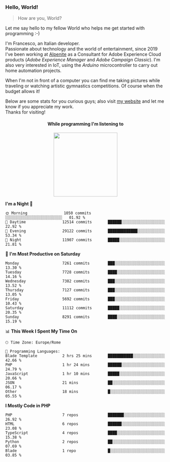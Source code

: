 ### Hello, World!

> How are you, World?

Let me say hello to my fellow World who helps me get started with programming :-)

I'm Francesco, an Italian developer.  
Passionate about technology and the world of entertainment, since 2019 I've been working at [Alpenite](https://www.alpenite.com) as a Consultant for Adobe Experience Cloud products (*Adobe Experience Manager* and *Adobe Campaign Classic*). I'm also very interested in IoT, using the *Arduino* microcontroller to carry out home automation projects.

When I'm not in front of a computer you can find me taking pictures while traveling or watching artistic gymnastics competitions. Of course when the budget allows it!

Below are some stats for you curious guys; also visit [my website](https://www.francescorega.eu) and let me know if you appreciate my work.  
Thanks for visiting!

<div align="center">
  <h4>While programming I'm listening to</h4>
  <a href="https://apps.francescorega.eu/now-playing/11147232609" target="_blank"><img src="https://apps.francescorega.eu/now-playing/11147232609" width="200"></a>
</div>

<!--START_SECTION:waka-->
**I'm a Night 🦉** 

```text
🌞 Morning                1050 commits        ░░░░░░░░░░░░░░░░░░░░░░░░░   01.92 % 
🌆 Daytime                12514 commits       ██████░░░░░░░░░░░░░░░░░░░   22.92 % 
🌃 Evening                29122 commits       █████████████░░░░░░░░░░░░   53.34 % 
🌙 Night                  11907 commits       █████░░░░░░░░░░░░░░░░░░░░   21.81 % 
```
📅 **I'm Most Productive on Saturday** 

```text
Monday                   7261 commits        ███░░░░░░░░░░░░░░░░░░░░░░   13.30 % 
Tuesday                  7728 commits        ████░░░░░░░░░░░░░░░░░░░░░   14.16 % 
Wednesday                7382 commits        ███░░░░░░░░░░░░░░░░░░░░░░   13.52 % 
Thursday                 7127 commits        ███░░░░░░░░░░░░░░░░░░░░░░   13.05 % 
Friday                   5692 commits        ███░░░░░░░░░░░░░░░░░░░░░░   10.43 % 
Saturday                 11112 commits       █████░░░░░░░░░░░░░░░░░░░░   20.35 % 
Sunday                   8291 commits        ████░░░░░░░░░░░░░░░░░░░░░   15.19 % 
```


📊 **This Week I Spent My Time On** 

```text
🕑︎ Time Zone: Europe/Rome

💬 Programming Languages: 
Blade Template           2 hrs 25 mins       ███████████░░░░░░░░░░░░░░   42.66 % 
PHP                      1 hr 24 mins        ██████░░░░░░░░░░░░░░░░░░░   24.79 % 
JavaScript               1 hr 10 mins        █████░░░░░░░░░░░░░░░░░░░░   20.66 % 
JSON                     21 mins             ██░░░░░░░░░░░░░░░░░░░░░░░   06.17 % 
Other                    18 mins             █░░░░░░░░░░░░░░░░░░░░░░░░   05.55 % 
```

**I Mostly Code in PHP** 

```text
PHP                      7 repos             ███████░░░░░░░░░░░░░░░░░░   26.92 % 
HTML                     6 repos             ██████░░░░░░░░░░░░░░░░░░░   23.08 % 
TypeScript               4 repos             ████░░░░░░░░░░░░░░░░░░░░░   15.38 % 
Python                   2 repos             ██░░░░░░░░░░░░░░░░░░░░░░░   07.69 % 
Blade                    1 repo              █░░░░░░░░░░░░░░░░░░░░░░░░   03.85 % 
```




<!--END_SECTION:waka-->
